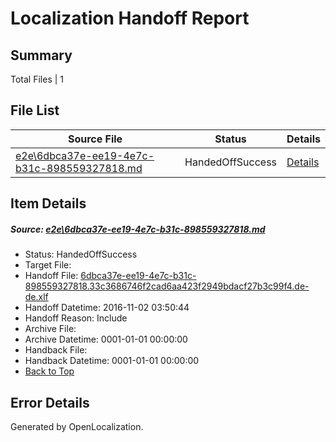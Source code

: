 # <a name='report-top'></a> Localization Handoff Report

## Summary
 Total Files | 1

## File List
 Source File | Status | Details 
 ----------- | ------ | ------- 
 [e2e\6dbca37e-ee19-4e7c-b31c-898559327818.md](https://github.com/OpenLocalizationTestOrg/ol-test0/blob/7d9c2a4eba589d9d28bda4c847a88cba998dd0b4/e2e/6dbca37e-ee19-4e7c-b31c-898559327818.md) | HandedOffSuccess | [Details](#a7981f7e16a1bf6b7321b17605a12c836b9e535f1)

## Item Details
##### <a name='a7981f7e16a1bf6b7321b17605a12c836b9e535f1'></a> Source: [e2e\6dbca37e-ee19-4e7c-b31c-898559327818.md](https://github.com/OpenLocalizationTestOrg/ol-test0/blob/7d9c2a4eba589d9d28bda4c847a88cba998dd0b4/e2e/6dbca37e-ee19-4e7c-b31c-898559327818.md)
* Status: HandedOffSuccess
* Target File: 
* Handoff File: [6dbca37e-ee19-4e7c-b31c-898559327818.33c3686746f2cad6aa423f2949bdacf27b3c99f4.de-de.xlf](https://github.com/OpenLocalizationTestOrg/ol-test0-handoff/blob/d8bf922a42459e2201275b313225f570b81c8922/ol-handoff/OpenLocalizationTestOrg/ol-test0-dede/yufeih/ht/6dbca37e-ee19-4e7c-b31c-898559327818.33c3686746f2cad6aa423f2949bdacf27b3c99f4.de-de.xlf)
* Handoff Datetime: 2016-11-02 03:50:44
* Handoff Reason: Include
* Archive File: 
* Archive Datetime: 0001-01-01 00:00:00
* Handback File: 
* Handback Datetime: 0001-01-01 00:00:00
* [Back to Top](#report-top)


## Error Details

Generated by OpenLocalization.
